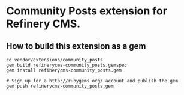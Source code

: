 # Community Posts extension for Refinery CMS.

## How to build this extension as a gem

    cd vendor/extensions/community_posts
    gem build refinerycms-community_posts.gemspec
    gem install refinerycms-community_posts.gem

    # Sign up for a http://rubygems.org/ account and publish the gem
    gem push refinerycms-community_posts.gem